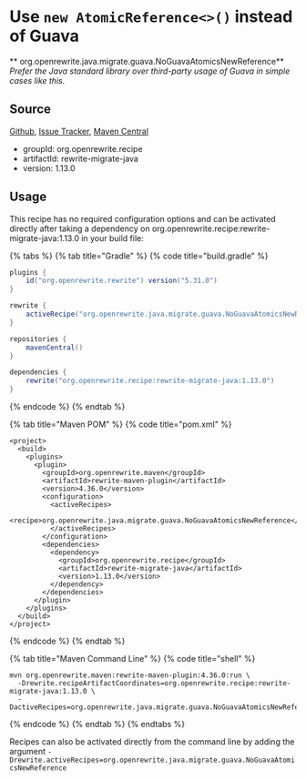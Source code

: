 # Use `new AtomicReference<>()` instead of Guava

** org.openrewrite.java.migrate.guava.NoGuavaAtomicsNewReference**
_Prefer the Java standard library over third-party usage of Guava in simple cases like this._

## Source

[Github](https://github.com/openrewrite/rewrite-migrate-java), [Issue Tracker](https://github.com/openrewrite/rewrite-migrate-java/issues), [Maven Central](https://search.maven.org/artifact/org.openrewrite.recipe/rewrite-migrate-java/1.13.0/jar)

* groupId: org.openrewrite.recipe
* artifactId: rewrite-migrate-java
* version: 1.13.0


## Usage

This recipe has no required configuration options and can be activated directly after taking a dependency on org.openrewrite.recipe:rewrite-migrate-java:1.13.0 in your build file:

{% tabs %}
{% tab title="Gradle" %}
{% code title="build.gradle" %}
```groovy
plugins {
    id("org.openrewrite.rewrite") version("5.31.0")
}

rewrite {
    activeRecipe("org.openrewrite.java.migrate.guava.NoGuavaAtomicsNewReference")
}

repositories {
    mavenCentral()
}

dependencies {
    rewrite("org.openrewrite.recipe:rewrite-migrate-java:1.13.0")
}
```
{% endcode %}
{% endtab %}

{% tab title="Maven POM" %}
{% code title="pom.xml" %}
```markup
<project>
  <build>
    <plugins>
      <plugin>
        <groupId>org.openrewrite.maven</groupId>
        <artifactId>rewrite-maven-plugin</artifactId>
        <version>4.36.0</version>
        <configuration>
          <activeRecipes>
            <recipe>org.openrewrite.java.migrate.guava.NoGuavaAtomicsNewReference</recipe>
          </activeRecipes>
        </configuration>
        <dependencies>
          <dependency>
            <groupId>org.openrewrite.recipe</groupId>
            <artifactId>rewrite-migrate-java</artifactId>
            <version>1.13.0</version>
          </dependency>
        </dependencies>
      </plugin>
    </plugins>
  </build>
</project>
```
{% endcode %}
{% endtab %}

{% tab title="Maven Command Line" %}
{% code title="shell" %}
```shell
mvn org.openrewrite.maven:rewrite-maven-plugin:4.36.0:run \
  -Drewrite.recipeArtifactCoordinates=org.openrewrite.recipe:rewrite-migrate-java:1.13.0 \
  -DactiveRecipes=org.openrewrite.java.migrate.guava.NoGuavaAtomicsNewReference
```
{% endcode %}
{% endtab %}
{% endtabs %}

Recipes can also be activated directly from the command line by adding the argument `-Drewrite.activeRecipes=org.openrewrite.java.migrate.guava.NoGuavaAtomicsNewReference`
